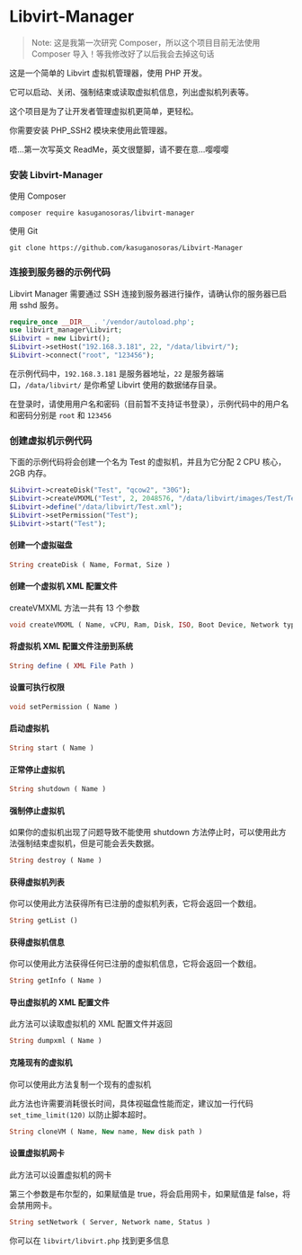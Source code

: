 # Libvirt-Manager

> Note: 这是我第一次研究 Composer，所以这个项目目前无法使用 Composer 导入！等我修改好了以后我会去掉这句话

这是一个简单的 Libvirt 虚拟机管理器，使用 PHP 开发。

它可以启动、关闭、强制结束或读取虚拟机信息，列出虚拟机列表等。

这个项目是为了让开发者管理虚拟机更简单，更轻松。

你需要安装 PHP_SSH2 模块来使用此管理器。

唔...第一次写英文 ReadMe，英文很蹩脚，请不要在意...嘤嘤嘤

### 安装 Libvirt-Manager

使用 Composer

```
composer require kasuganosoras/libvirt-manager
```

使用 Git

```
git clone https://github.com/kasuganosoras/Libvirt-Manager
```

### 连接到服务器的示例代码

Libvirt Manager 需要通过 SSH 连接到服务器进行操作，请确认你的服务器已启用 sshd 服务。

```php
require_once __DIR__ . '/vendor/autoload.php';
use libvirt_manager\Libvirt;
$Libvirt = new Libvirt();
$Libvirt->setHost("192.168.3.181", 22, "/data/libvirt/");
$Libvirt->connect("root", "123456");
```

在示例代码中，`192.168.3.181` 是服务器地址，`22` 是服务器端口，`/data/libvirt/` 是你希望 Libvirt 使用的数据储存目录。

在登录时，请使用用户名和密码（目前暂不支持证书登录），示例代码中的用户名和密码分别是 `root` 和 `123456`

### 创建虚拟机示例代码

下面的示例代码将会创建一个名为 Test 的虚拟机，并且为它分配 2 CPU 核心，2GB 内存。

```php
$Libvirt->createDisk("Test", "qcow2", "30G");
$Libvirt->createVMXML("Test", 2, 2048576, "/data/libvirt/images/Test/Test.qcow2", "/data/iso/CentOS-7-x86_64-Minimal-1804.iso", "cdrom", "network", "default", $Libvirt->randomMac(), "virbr0", 0, 0, 5902);
$Libvirt->define("/data/libvirt/Test.xml");
$Libvirt->setPermission("Test");
$Libvirt->start("Test");
```
#### 创建一个虚拟磁盘
```php
String createDisk ( Name, Format, Size )
```
#### 创建一个虚拟机 XML 配置文件
createVMXML 方法一共有 13 个参数
```php
void createVMXML ( Name, vCPU, Ram, Disk, ISO, Boot Device, Network type, Network name, MAC Address, Network bridge, Bandwidth in, Bandwidth out, VNC Port )
```
#### 将虚拟机 XML 配置文件注册到系统
```php
String define ( XML File Path )
```
#### 设置可执行权限
```php
void setPermission ( Name )
```
#### 启动虚拟机
```php
String start ( Name )
```
#### 正常停止虚拟机
```php
String shutdown ( Name )
```
#### 强制停止虚拟机
如果你的虚拟机出现了问题导致不能使用 shutdown 方法停止时，可以使用此方法强制结束虚拟机，但是可能会丢失数据。
```php
String destroy ( Name )
```
#### 获得虚拟机列表
你可以使用此方法获得所有已注册的虚拟机列表，它将会返回一个数组。
```php
String getList ()
```
#### 获得虚拟机信息
你可以使用此方法获得任何已注册的虚拟机信息，它将会返回一个数组。
```php
String getInfo ( Name )
```
#### 导出虚拟机的 XML 配置文件
此方法可以读取虚拟机的 XML 配置文件并返回
```php
String dumpxml ( Name )
```
#### 克隆现有的虚拟机
你可以使用此方法复制一个现有的虚拟机

此方法也许需要消耗很长时间，具体视磁盘性能而定，建议加一行代码 `set_time_limit(120)` 以防止脚本超时。
```php
String cloneVM ( Name, New name, New disk path )
```
#### 设置虚拟机网卡
此方法可以设置虚拟机的网卡

第三个参数是布尔型的，如果赋值是 true，将会启用网卡，如果赋值是 false，将会禁用网卡。
```php
String setNetwork ( Server, Network name, Status )
```
你可以在 `libvirt/libvirt.php` 找到更多信息
